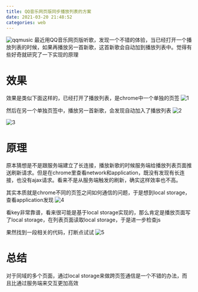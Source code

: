 ```yaml
---
title: QQ音乐网页版同步播放列表的方案
date: 2021-03-20 21:48:52
categories: web
---
```

![qqmusic](http://pic.kyfxbl.com/music.jpg)
最近用QQ音乐网页版听歌，发现一个不错的体验，当已经打开一个播放列表的时候，如果再播放另一首新歌，这首新歌会自动加到播放列表中。觉得有些好奇就研究了一下实现的原理
<!--more-->

# 效果

效果是类似下面这样的，已经打开了播放列表，是chrome中一个单独的页签
![1](http://pic.kyfxbl.com/qqmusic1.png)

然后在另一个单独页签中，播放另一首新歌，会发现自动加入了播放列表
![2](http://pic.kyfxbl.com/qqmusic2.png)

![3](http://pic.kyfxbl.com/qqmusic3.png)

# 原理

原本猜想是不是跟服务端建立了长连接，播放新歌的时候服务端给播放列表页面推送刷新请求。但是在chrome里查看network和application，既没有发现有长连接，也没有ajax请求。看来不是从服务端触发的刷新，确实这样效率也不高。

其实本质就是chrome不同的页签之间如何通信的问题，于是想到local storage，查看application发现
![4](http://pic.kyfxbl.com/qqmusic4.png)

看key非常靠谱，看来很可能是基于local storage实现的，那么肯定是播放页面写了local storage，在列表页面读取local storage，于是进一步检查js

果然找到一段相关的代码，打断点试试
![5](http://pic.kyfxbl.com/qqmusic5.png)

# 总结

对于同域的多个页面，通过local storage来做跨页签通信是一个不错的办法，而且比通过服务端来交互更加高效